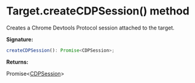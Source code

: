 # Target.createCDPSession() method

Creates a Chrome Devtools Protocol session attached to the target.

**Signature:**

```typescript
createCDPSession(): Promise<CDPSession>;
```

**Returns:**

Promise&lt;[CDPSession](./puppeteer.cdpsession.md)&gt;
